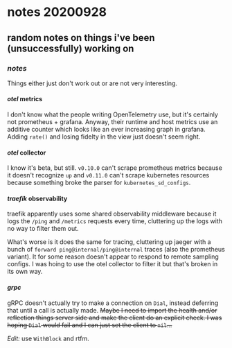 # notes 20200928

## random notes on things i've been (unsuccessfully) working on

### _notes_

Things either just don't work out
or are not very interesting.

#### _otel_ metrics

I don't know what the people writing OpenTelemetry use,
but it's certainly not prometheus + grafana.
Anyway, their runtime and host metrics use an additive counter
which looks like an ever increasing graph in grafana.
Adding `rate()` and losing fidelty in the view just doesn't seem right.

#### _otel_ collector

I know it's beta, but still. `v0.10.0` can't scrape prometheus metrics
because it doesn't recognize `up` and `v0.11.0` can't scrape kubernetes resources
because something broke the parser for `kubernetes_sd_configs`.

#### _traefik_ observability

traefik apparently uses some shared observability middleware
because it logs the `/ping` and `/metrics` requests every time,
cluttering up the logs with no way to filter them out.

What's worse is it does the same for tracing, cluttering up jaeger
with a bunch of `forward ping@internal/ping@internal` traces
(also the prometheus variant).
It for some reason doesn't appear to respond to remote sampling configs.
I was hoing to use the otel collector to filter it but that's broken in its own way.

#### _grpc_

gRPC doesn't actually try to make a connection on `Dial`, instead deferring that until
a call is actually made.
~~Maybe I need to import the health and/or reflection things server side
and make the client do an explicit check.
I was hoping `Dial` would fail and I can just set the client to `nil`...~~

_Edit:_ use `WithBlock` and rtfm.
